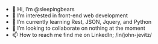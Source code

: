 - 👋 Hi, I’m @sleepingbears
- 👀 I’m interested in front-end web development
- 🌱 I’m currently learning Rest, JSON, Jquery, and Python
- 💞️ I’m looking to collaborate on nothing at the moment
- 📫 How to reach me find me on LinkedIn; /in/john-jevitz/

<!---
sleepingbears/sleepingbears is a ✨ special ✨ repository because its `README.md` (this file) appears on your GitHub profile.
You can click the Preview link to take a look at your changes.
--->
